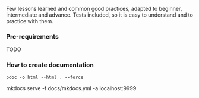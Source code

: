 Few lessons learned and common good practices, adapted to beginner, intermediate and advance.
Tests included, so it is easy to understand and to practice with them.

### Pre-requirements
TODO

### How to create documentation
`pdoc -o html --html . --force`

mkdocs serve -f docs/mkdocs.yml -a localhost:9999
